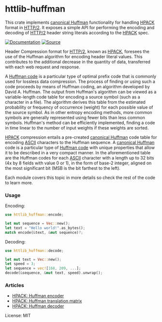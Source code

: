 # httlib-huffman

This crate implements [canonical Huffman] functionality for handling [HPACK]
format in [HTTP/2]. It exposes a simple API for performing the encoding and
decoding of [HTTP/2] header string literals according to the [HPACK] spec.

[![Documentation](https://img.shields.io/badge/-Documentation-blue?style=for-the-badge&logo=Rust)](https://docs.rs/httlib-huffman)
[![Source](https://img.shields.io/badge/-Source-lightgrey?style=for-the-badge&logo=GitHub)](https://github.com/xpepermint/httlib-rs/tree/main/huffman)

Header Compression format for [HTTP/2], known as [HPACK], foresees the use
of the Huffman algorithm for encoding header literal values. This
contributes to the additional decrease in the quantity of data, transferred
with each web request and response.

A [Huffman code] is a particular type of optimal prefix code that is
commonly used for lossless data compression. The process of finding or using
such a code proceeds by means of Huffman coding, an algorithm developed by
David A. Huffman. The output from Huffman's algorithm can be viewed as a
variable-length code table for encoding a source symbol (such as a character
in a file). The algorithm derives this table from the estimated probability
or frequency of occurrence (weight) for each possible value of the source
symbol. As in other entropy encoding methods, more common symbols are
generally represented using fewer bits than less common symbols. Huffman's
method can be efficiently implemented, finding a code in time linear to the
number of input weights if these weights are sorted.

[HPACK] compression entails a pre-created [canonical Huffman] code table
for encoding [ASCII] characters to the Huffman sequence. A
[canonical Huffman] code is a particular type of [Huffman code] with unique
properties that allow it to be described in a very compact manner. In the
aforementioned table are the Huffman codes for each [ASCII] character with a
length up to 32 bits (4x by 8 fields with value 0 or 1), in the form of
base-2 integer, aligned on the most significant bit (MSB is the bit farthest
to the left).

Each module covers this topic in more details so check the rest of the code
to learn more.

### Usage

Encoding:

```rs
use httlib_huffman::encode;

let mut sequence = Vec::new();
let text = "Hello world!".as_bytes();
match encode(&text, &mut sequence)?;
```

Decoding:

```rs
use httlib_huffman::decode;

let mut text = Vec::new();
let speed = 3;
let sequence = vec![168, 209, ...];
decode(&sequence, &mut text, speed).unwrap();
```

### Articles

* [HPACK: Huffman encoder](https://kristijansedlak.medium.com/hpack-huffman-encoder-explained-61102edd6ecc)
* [HPACK: Huffman translation matrix](https://kristijansedlak.medium.com/hpack-huffman-translation-matrix-f3cae44bfe8c)
* [HPACK: Huffman decoder](https://medium.com/@kristijansedlak/hpack-huffman-decoder-72d215788130)

[ASCII]: https://en.wikipedia.org/wiki/ASCII
[HPACK]: https://tools.ietf.org/html/rfc7541
[HTTP/2]: https://tools.ietf.org/html/rfc7540
[Huffman code]: https://en.wikipedia.org/wiki/Huffman_coding
[canonical Huffman]: https://en.wikipedia.org/wiki/Canonical_Huffman_code

License: MIT
